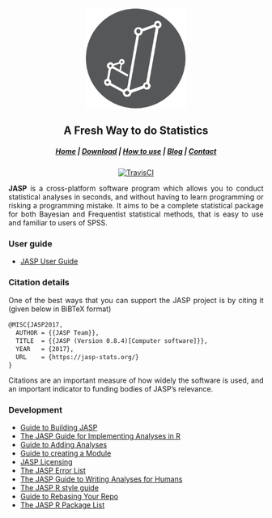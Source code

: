 <h2 align="center">
  <img src="Resources/logo.jpg" height=200/>
  <br><br>
  A Fresh Way to do Statistics
</h2>

<h5 align="center">
  <a target="_blank" href="https://jasp-stats.org">Home</a> |
  <a target="_blank" href="https://jasp-stats.org/download/">Download</a> |
  <a target="_blank" href="https://jasp-stats.org/how-to-use-jasp/">How to use</a> |
  <a target="_blank" href="https://jasp-stats.org/blog/">Blog</a> |
  <a target="_blank" href="https://jasp-stats.org/contact/">Contact</a>
</h5>

<div align="center">
  <a target="_blank" href="https://travis-ci.org/jasp-stats/jasp-desktop"><img style="vertical-align:middle" src="https://travis-ci.org/jasp-stats/jasp-desktop.svg?branch=boutinb-patch-1" alt="TravisCI"></a>
</div>

<p align="justify">
  <b>JASP</b> is a cross-platform software program which allows you to conduct statistical analyses in seconds, and without having to learn programming or risking a programming mistake. It aims to be a complete statistical package for both Bayesian and Frequentist statistical methods, that is easy to use and familiar to users of SPSS.
</p>


### User guide

  - [JASP User Guide](Docs/user-guide/index.md)

### Citation details

<p align="justify">
  One of the best ways that you can support the JASP project is by citing it (given below in BiBTeX format)
</p>

    @MISC{JASP2017,
      AUTHOR = {{JASP Team}},
      TITLE  = {{JASP (Version 0.8.4)[Computer software]}},
      YEAR   = {2017},
      URL    = {https://jasp-stats.org/}
    }

<p align="justify">
  Citations are an important measure of how widely the software is used, and an important indicator to funding bodies of JASP’s relevance.
</p>

### Development

  - [Guide to Building JASP](Docs/development/jasp-building-guide.md)
  - [The JASP Guide for Implementing Analyses in R](Docs/development/r-analyses-guide.md)
  - [Guide to Adding Analyses](Docs/development/jasp-adding-analyses.md)
  - [Guide to creating a Module](Docs/development/jasp-adding-module.md)
  - [JASP Licensing](Docs/development/jasp-licensing.md)
  - [The JASP Error List](Docs/development/jasp-error-list.md)
  - [The JASP Guide to Writing Analyses for Humans](Docs/development/jasp-human-guide.md)
  - [The JASP R style guide](Docs/development/r-style-guide.md)
  - [Guide to Rebasing Your Repo](Docs/development/git-guide.md)
  - [The JASP R Package List](Docs/development/jasp-r-packages-list.md)
